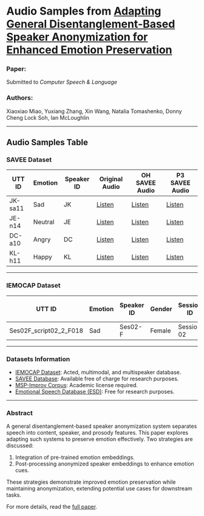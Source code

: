 # Audio Samples from [Adapting General Disentanglement-Based Speaker Anonymization for Enhanced Emotion Preservation](https://arxiv.org/abs/2408.05928)

### Paper:
Submitted to *Computer Speech & Language*  

### Authors:
Xiaoxiao Miao, Yuxiang Zhang, Xin Wang, Natalia Tomashenko, Donny Cheng Lock Soh, Ian McLoughlin  

---

## Audio Samples Table

### SAVEE Dataset

| UTT ID     | Emotion | Speaker ID | Original Audio | OH SAVEE Audio | P3 SAVEE Audio |
|------------|---------|------------|----------------|----------------|----------------|
| JK-sa11    | Sad     | JK         | [Listen](wavs-csl/SAVEE/sad/JK_sa11.wav) | [Listen](wavs-csl/SAVEE/sad/JK_sa11_gen.wav) | [Listen](wavs-csl/SAVEE/sad/JK_sa11_gen%207.wav) |
| JE-n14     | Neutral | JE         | [Listen](wavs-csl/SAVEE/neutral/JE_n14.wav) | [Listen](wavs-csl/SAVEE/neutral/JE_n14_gen.wav) | [Listen](wavs-csl/SAVEE/neutral/JE_n14_gen%208.wav) |
| DC-a10     | Angry   | DC         | [Listen](wavs-csl/SAVEE/angry/DC_a10.wav) | [Listen](wavs-csl/SAVEE/angry/DC_a10_gen.wav) | [Listen](wavs-csl/SAVEE/angry/DC_a10_gen_10.wav) |
| KL-h11     | Happy   | KL         | [Listen](wavs-csl/SAVEE/happy/KL_h11.wav) | [Listen](wavs-csl/SAVEE/happy/KL_h11_gen.wav) | [Listen](wavs-csl/SAVEE/happy/KL_h11_gen%207.wav) |

---

### IEMOCAP Dataset

| UTT ID                        | Emotion | Speaker ID | Gender | Session ID | Script ID | Original Audio | OH IEMOCAP Audio | P3 IEMOCAP Audio |
|-------------------------------|---------|------------|--------|------------|-----------|----------------|------------------|------------------|
| Ses02F_script02_2_F018        | Sad     | Ses02-F    | Female | Session 02 | Script 02 | [Listen](wavs-csl/IEMOCAP_test/sad/Ses02F_script02_2_F018.wav) | [Listen](wavs-csl/IEMOCAP_test/sad/Ses02F_script02_2_F018_gen.wav) | [Listen](wavs-csl/IEMOCAP_test/sad/Ses02F_script02_2_F018_gen%207.wav) |

---

### Datasets Information

- [IEMOCAP Dataset](https://sail.usc.edu/iemocap/): Acted, multimodal, and multispeaker database.
- [SAVEE Database](http://kahlan.eps.surrey.ac.uk/savee/): Available free of charge for research purposes.
- [MSP-Improv Corpus](https://ecs.utdallas.edu/research/researchlabs/msp-lab/MSP-Improv.html): Academic license required.
- [Emotional Speech Database (ESD)](https://hltsingapore.github.io/ESD/download.html): Free for research purposes.

---

### Abstract

A general disentanglement-based speaker anonymization system separates speech into content, speaker, and prosody features. This paper explores adapting such systems to preserve emotion effectively. Two strategies are discussed:
1. Integration of pre-trained emotion embeddings.
2. Post-processing anonymized speaker embeddings to enhance emotion cues.

These strategies demonstrate improved emotion preservation while maintaining anonymization, extending potential use cases for downstream tasks.

For more details, read the [full paper](https://arxiv.org/abs/2408.05928).
